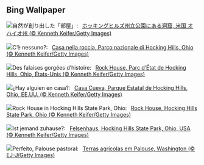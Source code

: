 ## Bing Wallpaper
![](https://www.bing.com/th?id=OHR.RockHouse_JA-JP8879635056_UHD.jpg&w=1000)自然が創り出した「部屋」:&nbsp;&ensp;[ホッキングヒルズ州立公園にある洞窟, 米国 オハイオ州 (© Kenneth Keifer/Getty Images)](https://www.bing.com/th?id=OHR.RockHouse_JA-JP8879635056_UHD.jpg)
<br><br/>
![](https://www.bing.com/th?id=OHR.RockHouse_IT-IT3726334751_UHD.jpg&w=1000)C’è nessuno?:&nbsp;&ensp;[Casa nella roccia, Parco nazionale di Hocking Hills, Ohio  (© Kenneth Keifer/Getty Images)](https://www.bing.com/th?id=OHR.RockHouse_IT-IT3726334751_UHD.jpg)
<br><br/>
![](https://www.bing.com/th?id=OHR.RockHouse_FR-FR0741762840_UHD.jpg&w=1000)Des falaises gorgées d’histoire:&nbsp;&ensp;[Rock House, Parc d’État de Hocking Hills, Ohio, États-Unis (© Kenneth Keifer/Getty Images)](https://www.bing.com/th?id=OHR.RockHouse_FR-FR0741762840_UHD.jpg)
<br><br/>
![](https://www.bing.com/th?id=OHR.RockHouse_ES-ES2728189388_UHD.jpg&w=1000)¿Hay alguien en casa?:&nbsp;&ensp;[Casa Cueva, Parque Estatal de Hocking Hills, Ohio, EE.UU. (© Kenneth Keifer/Getty Images)](https://www.bing.com/th?id=OHR.RockHouse_ES-ES2728189388_UHD.jpg)
<br><br/>
![](https://www.bing.com/th?id=OHR.RockHouse_EN-GB7594374263_UHD.jpg&w=1000)Rock House in Hocking Hills State Park, Ohio:&nbsp;&ensp;[Rock House, Hocking Hills State Park, Ohio (© Kenneth Keifer/Getty Images)](https://www.bing.com/th?id=OHR.RockHouse_EN-GB7594374263_UHD.jpg)
<br><br/>
![](https://www.bing.com/th?id=OHR.RockHouse_DE-DE8842375533_UHD.jpg&w=1000)Ist jemand zuhause?:&nbsp;&ensp;[Felsenhaus, Hocking Hills State Park, Ohio, USA (© Kenneth Keifer/Getty Images)](https://www.bing.com/th?id=OHR.RockHouse_DE-DE8842375533_UHD.jpg)
<br><br/>
![](https://www.bing.com/th?id=OHR.PalouseHills_PT-BR1134118082_UHD.jpg&w=1000)Perfeito, Palouse pastoral:&nbsp;&ensp;[Terras agrícolas em Palouse, Washington (© EJ-J/Getty Images)](https://www.bing.com/th?id=OHR.PalouseHills_PT-BR1134118082_UHD.jpg)
<br><br/>
